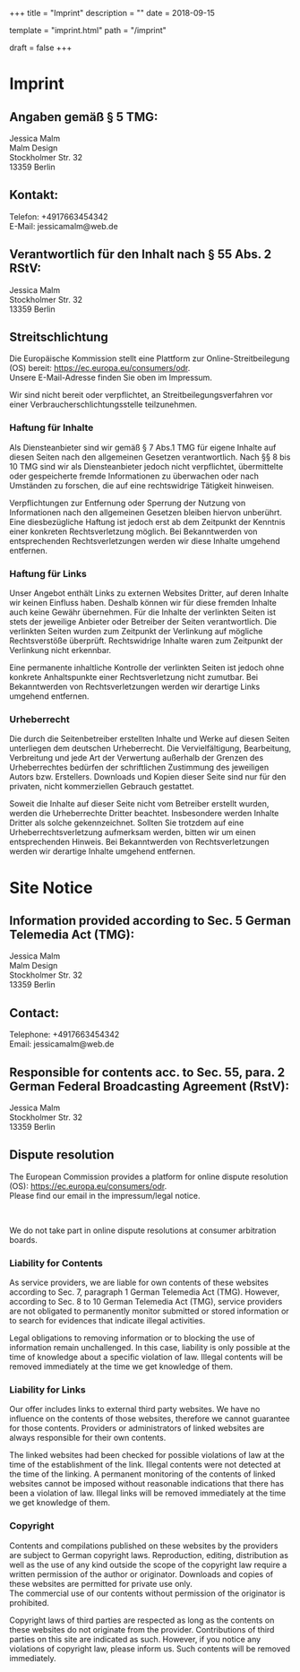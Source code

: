+++
title = "Imprint"
description = ""
date = 2018-09-15

template = "imprint.html"
path = "/imprint"

draft = false
+++

<h1>Imprint</h1>

<h2>Angaben gemäß § 5 TMG:</h2>
<p>Jessica Malm<br />
  Malm Design<br />
Stockholmer Str. 32<br />
13359 Berlin</p>

<h2>Kontakt:</h2>
<p>Telefon: +4917663454342<br />
E-Mail: jessicamalm@web.de</p>

<h2>Verantwortlich für den Inhalt nach § 55 Abs. 2 RStV:</h2>
<p>Jessica Malm<br />
Stockholmer Str. 32<br />
13359 Berlin</p>

<h2>Streitschlichtung</h2>
<p>Die Europäische Kommission stellt eine Plattform zur Online-Streitbeilegung (OS) bereit: <a href="https://ec.europa.eu/consumers/odr" target="_blank">https://ec.europa.eu/consumers/odr</a>.<br /> Unsere E-Mail-Adresse finden Sie oben im Impressum.</p>

<p>Wir sind nicht bereit oder verpflichtet, an Streitbeilegungsverfahren vor einer Verbraucherschlichtungsstelle teilzunehmen.</p>

<h3>Haftung für Inhalte</h3> <p>Als Diensteanbieter sind wir gemäß § 7 Abs.1 TMG für eigene Inhalte auf diesen Seiten nach den allgemeinen Gesetzen verantwortlich. Nach §§ 8 bis 10 TMG sind wir als Diensteanbieter jedoch nicht verpflichtet, übermittelte oder gespeicherte fremde Informationen zu überwachen oder nach Umständen zu forschen, die auf eine rechtswidrige Tätigkeit hinweisen.</p> <p>Verpflichtungen zur Entfernung oder Sperrung der Nutzung von Informationen nach den allgemeinen Gesetzen bleiben hiervon unberührt. Eine diesbezügliche Haftung ist jedoch erst ab dem Zeitpunkt der Kenntnis einer konkreten Rechtsverletzung möglich. Bei Bekanntwerden von entsprechenden Rechtsverletzungen werden wir diese Inhalte umgehend entfernen.</p> <h3>Haftung für Links</h3> <p>Unser Angebot enthält Links zu externen Websites Dritter, auf deren Inhalte wir keinen Einfluss haben. Deshalb können wir für diese fremden Inhalte auch keine Gewähr übernehmen. Für die Inhalte der verlinkten Seiten ist stets der jeweilige Anbieter oder Betreiber der Seiten verantwortlich. Die verlinkten Seiten wurden zum Zeitpunkt der Verlinkung auf mögliche Rechtsverstöße überprüft. Rechtswidrige Inhalte waren zum Zeitpunkt der Verlinkung nicht erkennbar.</p> <p>Eine permanente inhaltliche Kontrolle der verlinkten Seiten ist jedoch ohne konkrete Anhaltspunkte einer Rechtsverletzung nicht zumutbar. Bei Bekanntwerden von Rechtsverletzungen werden wir derartige Links umgehend entfernen.</p> <h3>Urheberrecht</h3> <p>Die durch die Seitenbetreiber erstellten Inhalte und Werke auf diesen Seiten unterliegen dem deutschen Urheberrecht. Die Vervielfältigung, Bearbeitung, Verbreitung und jede Art der Verwertung außerhalb der Grenzen des Urheberrechtes bedürfen der schriftlichen Zustimmung des jeweiligen Autors bzw. Erstellers. Downloads und Kopien dieser Seite sind nur für den privaten, nicht kommerziellen Gebrauch gestattet.</p> <p>Soweit die Inhalte auf dieser Seite nicht vom Betreiber erstellt wurden, werden die Urheberrechte Dritter beachtet. Insbesondere werden Inhalte Dritter als solche gekennzeichnet. Sollten Sie trotzdem auf eine Urheberrechtsverletzung aufmerksam werden, bitten wir um einen entsprechenden Hinweis. Bei Bekanntwerden von Rechtsverletzungen werden wir derartige Inhalte umgehend entfernen.</p>

<h1>Site Notice</h1>

<h2>Information provided according to Sec. 5 German Telemedia Act (TMG):</h2>
<p>Jessica Malm<br />
  Malm Design<br />
Stockholmer Str. 32<br />
13359 Berlin</p>

<h2>Contact:</h2>
<p>Telephone: +4917663454342<br />
Email: jessicamalm@web.de</p>

<h2>Responsible for contents acc. to Sec. 55, para. 2 German Federal Broadcasting Agreement (RstV):</h2>
<p>Jessica Malm<br />
Stockholmer Str. 32<br />
13359 Berlin</p>

<h2>Dispute resolution</h2>
<p>The European Commission provides a platform for online dispute resolution (OS): <a href="https://ec.europa.eu/consumers/odr" target="_blank">https://ec.europa.eu/consumers/odr</a>.<br /> Please find our email in the impressum/legal notice.</p><p> </p>

<p>We do not take part in online dispute resolutions at consumer arbitration boards.</p>

<h3>Liability for Contents</h3> <p>As service providers, we are liable for own contents of these websites according to Sec. 7, paragraph 1 German Telemedia Act (TMG). However, according to Sec. 8 to 10 German Telemedia Act (TMG), service providers are not obligated to permanently monitor submitted or stored information or to search for evidences that indicate illegal activities.</p> <p>Legal obligations to removing information or to blocking the use of information remain unchallenged. In this case, liability is only possible at the time of knowledge about a specific violation of law. Illegal contents will be removed immediately at the time we get knowledge of them.</p> <h3>Liability for Links</h3> <p>Our offer includes links to external third party websites. We have no influence on the contents of those websites, therefore we cannot guarantee for those contents. Providers or administrators of linked websites are always responsible for their own contents.</p> <p>The linked websites had been checked for possible violations of law at the time of the establishment of the link. Illegal contents were not detected at the time of the linking. A permanent monitoring of the contents of linked websites cannot be imposed without reasonable indications that there has been a violation of law. Illegal links will be removed immediately at the time we get knowledge of them.</p> <h3>Copyright</h3> <p>Contents and compilations published on these websites by the providers are subject to German copyright laws. Reproduction, editing, distribution as well as the use of any kind outside the scope of the copyright law require a written permission of the author or originator. Downloads and copies of these websites are permitted for private use only.<br /> The commercial use of our contents without permission of the originator is prohibited.</p> <p>Copyright laws of third parties are respected as long as the contents on these websites do not originate from the provider. Contributions of third parties on this site are indicated as such. However, if you notice any violations of copyright law, please inform us. Such contents will be removed immediately.</p><p> </p>